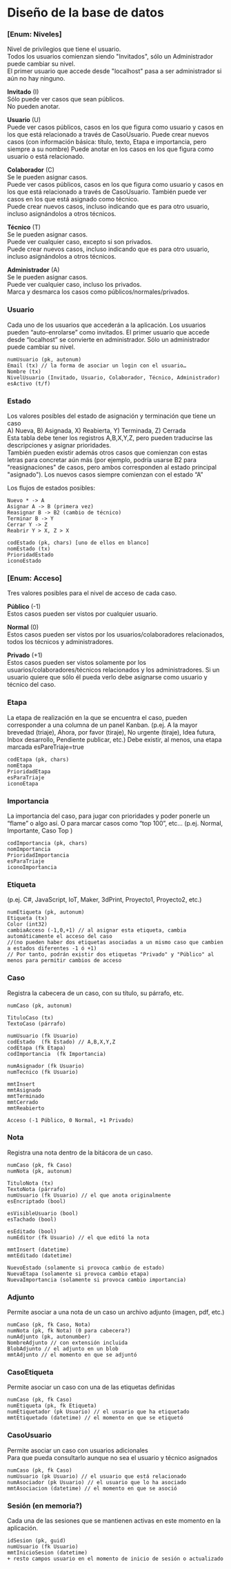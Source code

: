 # Diseño de la base de datos

### [Enum: Niveles]
Nivel de privilegios que tiene el usuario.  
Todos los usuarios comienzan siendo "Invitados", sólo un Administrador puede cambiar su nivel.  
El primer usuario que accede desde "localhost" pasa a ser administrador si aún no hay ninguno.

**Invitado** (I)  
Sólo puede ver casos que sean públicos.  
No pueden anotar.

**Usuario** (U)  
Puede ver casos públicos, casos en los que figura como usuario y casos en los que está relacionado a través de CasoUsuario.
Puede crear nuevos casos (con información básica: título, texto, Etapa e importancia, pero siempre a su nombre)
Puede anotar en los casos en los que figura como usuario o está relacionado.

**Colaborador** (C)  
Se le pueden asignar casos.  
Puede ver casos públicos, casos en los que figura como usuario y casos en los que está relacionado a través de CasoUsuario.
También puede ver casos en los que está asignado como técnico.  
Puede crear nuevos casos, incluso indicando que es para otro usuario, incluso asignándolos a otros técnicos.  

**Técnico** (T)  
Se le pueden asignar casos.  
Puede ver cualquier caso, excepto si son privados.  
Puede crear nuevos casos, incluso indicando que es para otro usuario, incluso asignándolos a otros técnicos.  

**Administrador** (A)  
Se le pueden asignar casos.  
Puede ver cualquier caso, incluso los privados.   
Marca y desmarca los casos como públicos/normales/privados.  

### Usuario
Cada uno de los usuarios que accederán a la aplicación. 
Los usuarios pueden “auto-enrolarse” como invitados.
El primer usuario que accede desde “localhost” se convierte en administrador.
Sólo un administrador puede cambiar su nivel.
```
numUsuario (pk, autonum)
Email (tx) // la forma de asociar un login con el usuario…
Nombre (tx)
NivelUsuario (Invitado, Usuario, Colaborador, Técnico, Administrador)
esActivo (t/f)	
```
### Estado 

Los valores posibles del estado de asignación y terminación que tiene un caso  
A) Nueva, B) Asignada, X) Reabierta, Y) Terminada, Z) Cerrada  
Esta tabla  debe tener los registros A,B,X,Y,Z, pero pueden traducirse las descripciones y asignar prioridades.  
También pueden existir además otros casos que comienzan con estas letras para concretar aún más (por ejemplo, podría usarse B2 para "reasignaciones" de casos, pero ambos corresponden al estado principal "asignado").
Los nuevos casos siempre comienzan con el estado “A”  

Los flujos de estados posibles:  
```
Nuevo * -> A
Asignar A -> B (primera vez)
Reasignar B -> B2 (cambio de técnico)
Terminar B -> Y 
Cerrar Y -> Z
Reabrir Y > X, Z > X
```



```
codEstado (pk, chars) [uno de ellos en blanco]
nomEstado (tx)
PrioridadEstado
iconoEstado
```

### [Enum: Acceso]
Tres valores posibles para el nivel de acceso de cada caso.

**Público** (-1)  
Estos casos pueden ser vistos por cualquier usuario.

**Normal** (0)  
Estos casos pueden ser vistos por los usuarios/colaboradores relacionados, todos los técnicos y administradores.

**Privado** (+1)  
Estos casos pueden ser vistos solamente por los usuarios/colaboradores/técnicos relacionados y los administradores.
Si un usuario quiere que sólo él pueda verlo debe asignarse como usuario y técnico del caso.


### Etapa

La etapa de realización en la que se encuentra el caso, pueden corresponder a una columna de un panel Kanban. 
(p.ej. A la mayor brevedad (triaje), Ahora, por favor (tiraje), No urgente (tiraje), Idea futura, Inbox desarrollo, Pendiente publicar, etc.)
Debe existir, al menos, una etapa marcada esPareTriaje=true
```
codEtapa (pk, chars)
nomEtapa
PrioridadEtapa
esParaTriaje
iconoEtapa
```

### Importancia
La importancia del caso, para jugar con prioridades y poder ponerle un “flame” o algo así.
O para marcar casos como “top 100”, etc…
(p.ej. Normal, Importante, Caso Top )
```
codImportancia (pk, chars)
nomImportancia
PrioridadImportancia
esParaTriaje
iconoImportancia
```

### Etiqueta
(p.ej. C#, JavaScript, IoT, Maker, 3dPrint, Proyecto1, Proyecto2, etc.)
```
numEtiqueta (pk, autonum)
Etiqueta (tx)
Color (int32)
cambiaAcceso (-1,0,+1) // al asignar esta etiqueta, cambia automáticamente el acceso del caso 
//(no pueden haber dos etiquetas asociadas a un mismo caso que cambien a estados diferentes -1 ó +1)
// Por tanto, podrán existir dos etiquetas "Privado" y "Público" al menos para permitir cambios de acceso
```

### Caso
Registra la cabecera de un caso, con su título, su párrafo, etc.

```
numCaso (pk, autonum)

TituloCaso (tx)
TextoCaso (párrafo)

numUsuario (fk Usuario)
codEstado  (fk Estado) // A,B,X,Y,Z
codEtapa (fk Etapa)
codImportancia  (fk Importancia)

numAsignador (fk Usuario)
numTecnico (fk Usuario)

mmtInsert
mmtAsignado
mmtTerminado
mmtCerrado
mmtReabierto

Acceso (-1 Público, 0 Normal, +1 Privado)
```

### Nota
Registra una nota dentro de la bitácora de un caso.

```
numCaso (pk, fk Caso)
numNota (pk, autonum)
	
TituloNota (tx)
TextoNota (párrafo)
numUsuario (fk Usuario) // el que anota originalmente
esEncriptado (bool)
	
esVisibleUsuario (bool)
esTachado (bool)

esEditado (bool)
numEditor (fk Usuario) // el que editó la nota

mmtInsert (datetime)
mmtEditado (datetime)
	
NuevoEstado (solamente si provoca cambio de estado)
NuevaEtapa (solamente si provoca cambio etapa)
NuevaImportancia (solamente si provoca cambio importancia)

```

### Adjunto
Permite asociar a una nota de un caso un archivo adjunto (imagen, pdf, etc.)

```
numCaso (pk, fk Caso, Nota)
numNota (pk, fk Nota) (0 para cabecera?)
numAdjunto (pk, autonumber)
NombreAdjunto // con extensión incluida
BlobAdjunto // el adjunto en un blob
mmtAdjunto // el momento en que se adjuntó
```

### CasoEtiqueta
Permite asociar un caso con una de las etiquetas definidas

```
numCaso (pk, fk Caso)
numEtiqueta (pk, fk Etiqueta)
numEtiquetador (pk Usuario) // el usuario que ha etiquetado
mmtEtiquetado (datetime) // el momento en que se etiquetó
```

### CasoUsuario
Permite asociar un caso con usuarios adicionales  
Para que pueda consultarlo aunque no sea el usuario y técnico asignados  
```
numCaso (pk, fk Caso)
numUsuario (pk Usuario) // el usuario que está relacionado
numAsociador (pk Usuario) // el usuario que lo ha asociado
mmtAsociacion (datetime) // el momento en que se asoció
```  

### Sesión (en memoria?)  
Cada una de las sesiones que se mantienen activas en este momento en la aplicación.  
```
idSesion (pk, guid)
numUsuario (fk Usuario)
mmtInicioSesion (datetime)
+ resto campos usuario en el momento de inicio de sesión o actualizado
```
